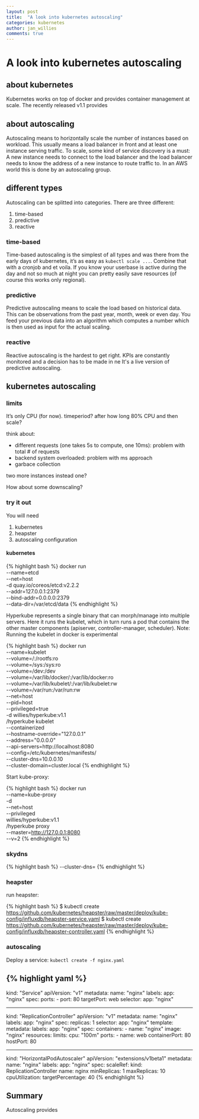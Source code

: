 ```yaml
---
layout: post
title:  "A look into kubernetes autoscaling"
categories: kubernetes
author: jan_willies
comments: true
---
```

# A look into kubernetes autoscaling

## about kubernetes
Kubernetes works on top of docker and provides container management at scale. The recently released v1.1 provides

## about autoscaling

Autoscaling means to horizontally scale the number of instances based on workload. This usually means a load balancer in front and at least one instance serving traffic. To scale, some kind of service discovery is a must: A new instance needs to connect to the load balancer and the load balancer needs to know the address of a new instance to route traffic to. In an AWS world this is done by an autoscaling group.

## different types

Autoscaling can be splitted into categories. There are three different:
1. time-based
2. predictive
3. reactive

### time-based
Time-based autoscaling is the simplest of all types and was there from the early days of kubernetes, it’s as easy as `kubectl scale ...`. Combine that with a cronjob and et voila. If you know your userbase is active during the day and not so much at night you can pretty easily save resources (of course this works only regional).

### predictive
Predictive autoscaling means to scale the load based on historical data. This can be observations from the past year, month, week or even day. You feed your previous data into an algorithm which computes a number which is then used as input for the actual scaling.

### reactive
Reactive autoscaling is the hardest to get right. KPIs are constantly monitored and a decision has to be made in ne It's a live version of predictive autoscaling.

## kubernetes autoscaling


### limits
It’s only CPU (for now).
timeperiod? after how long 80% CPU and then scale?

think about:
- different requests (one takes 5s to compute, one 10ms): problem with total # of requests
- backend system overloaded: problem with ms approach
- garbace collection

two more instances instead one?

How about some downscaling?

### try it out
You will need
1. kubernetes
2. heapster
3. autoscaling configuration

#### kubernetes

{% highlight bash %}
docker run \
  --name=etcd \
  --net=host \
  -d quay.io/coreos/etcd:v2.2.2 \
    --addr=127.0.0.1:2379 \
    --bind-addr=0.0.0.0:2379 \
    --data-dir=/var/etcd/data
{% endhighlight %}

Hyperkube represents a single binary that can morph/manage into multiple servers. Here it runs the kubelet, which in turn runs a pod that contains the other master components (apiserver, controller-manager, scheduler). Note: Running the kubelet in docker is experimental

{% highlight bash %}
docker run \
  --name=kubelet \
  --volume=/:/rootfs:ro \
  --volume=/sys:/sys:ro \
  --volume=/dev:/dev \
  --volume=/var/lib/docker/:/var/lib/docker:ro \
  --volume=/var/lib/kubelet/:/var/lib/kubelet:rw \
  --volume=/var/run:/var/run:rw \
  --net=host \
  --pid=host \
  --privileged=true \
  -d willies/hyperkube:v1.1 \
    /hyperkube kubelet \
    --containerized \
    --hostname-override="127.0.0.1" \
    --address="0.0.0.0" \
    --api-servers=http://localhost:8080 \
    --config=/etc/kubernetes/manifests/ \
    --cluster-dns=10.0.0.10 \
    --cluster-domain=cluster.local
{% endhighlight %}

Start kube-proxy:

{% highlight bash %}
docker run \
  --name=kube-proxy \
  -d \
  --net=host \
  --privileged \
  willies/hyperkube:v1.1 \
    /hyperkube proxy \
    --master=http://127.0.0.1:8080 \
    --v=2
{% endhighlight %}

### skydns

{% highlight bash %}
--cluster-dns=
{% endhighlight %}

### heapster

run heapster:

{% highlight bash %}
$ kubectl create https://github.com/kubernetes/heapster/raw/master/deploy/kube-config/influxdb/heapster-service.yaml
$ kubectl create https://github.com/kubernetes/heapster/raw/master/deploy/kube-config/influxdb/heapster-controller.yaml
{% endhighlight %}

### autoscaling

Deploy a service: ```kubectl create -f nginx.yaml```

{% highlight yaml %}
---
kind: "Service"
apiVersion: "v1"
metadata:
  name: "nginx"
  labels:
    app: "nginx"
spec:
  ports:
    - port: 80
      targetPort: web
  selector:
    app: "nginx"

---
kind: "ReplicationController"
apiVersion: "v1"
metadata:
  name: "nginx"
  labels:
    app: "nginx"
spec:
  replicas: 1
  selector:
    app: "nginx"
  template:
    metadata:
      labels:
        app: "nginx"
    spec:
      containers:
        - name: "nginx"
          image: "nginx"
          resources:
            limits:
              cpu: "100m"
          ports:
            - name: web
              containerPort: 80
              hostPort: 80

---
kind: "HorizontalPodAutoscaler"
apiVersion: "extensions/v1beta1"
metadata:
  name: "nginx"
  labels:
    app: "nginx"
spec:
  scaleRef:
    kind: ReplicationController
    name: nginx
  minReplicas: 1
  maxReplicas: 10
  cpuUtilization:
    targetPercentage: 40
{% endhighlight %}

## Summary
Autoscaling provides
